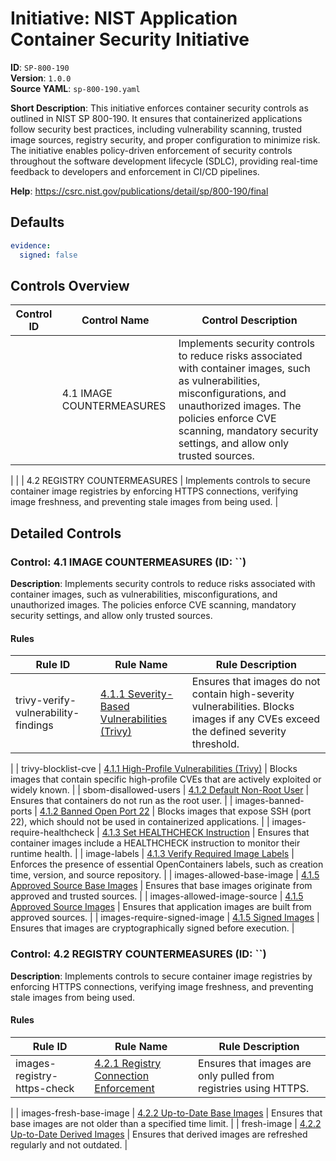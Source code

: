 # Initiative: NIST Application Container Security Initiative

**ID**: `SP-800-190`  
**Version**: `1.0.0`  
**Source YAML**: `sp-800-190.yaml`  

**Short Description**: This initiative enforces container security controls as outlined in  NIST SP 800-190. It ensures that containerized applications follow  security best practices, including vulnerability scanning, trusted  image sources, registry security, and proper configuration to minimize risk. The initiative enables policy-driven enforcement of security controls  throughout the software development lifecycle (SDLC), providing real-time  feedback to developers and enforcement in CI/CD pipelines.


**Help**: https://csrc.nist.gov/publications/detail/sp/800-190/final

## Defaults

```yaml
evidence:
  signed: false
```

## Controls Overview

| Control ID | Control Name | Control Description |
|------------|--------------|---------------------|
|  | 4.1 IMAGE COUNTERMEASURES | Implements security controls to reduce risks associated with  container images, such as vulnerabilities, misconfigurations,  and unauthorized images. The policies enforce CVE scanning,  mandatory security settings, and allow only trusted sources.
 |
|  | 4.2 REGISTRY COUNTERMEASURES | Implements controls to secure container image registries by enforcing  HTTPS connections, verifying image freshness, and preventing stale  images from being used.
 |

## Detailed Controls

### Control: 4.1 IMAGE COUNTERMEASURES (ID: ``)
**Description**: Implements security controls to reduce risks associated with  container images, such as vulnerabilities, misconfigurations,  and unauthorized images. The policies enforce CVE scanning,  mandatory security settings, and allow only trusted sources.


#### Rules

| Rule ID | Rule Name | Rule Description |
|---------|----------|------------------|
| trivy-verify-vulnerability-findings | [4.1.1 Severity-Based Vulnerabilities (Trivy)](../rules/sarif/trivy/verify-cve-severity.md) | Ensures that images do not contain high-severity vulnerabilities. Blocks images if any CVEs exceed the defined severity threshold.
 |
| trivy-blocklist-cve | [4.1.1 High-Profile Vulnerabilities (Trivy)](../rules/sarif/trivy/blocklist-cve.md) | Blocks images that contain specific high-profile CVEs that are  actively exploited or widely known.
 |
| sbom-disallowed-users | [4.1.2 Default Non-Root User](../rules/images/banned-users.md) | Ensures that containers do not run as the root user.
 |
| images-banned-ports | [4.1.2 Banned Open Port 22](../rules/images/banned-ports.md) | Blocks images that expose SSH (port 22), which should not be  used in containerized applications.
 |
| images-require-healthcheck | [4.1.3 Set HEALTHCHECK Instruction](../rules/images/require-healthcheck.md) | Ensures that container images include a HEALTHCHECK instruction  to monitor their runtime health.
 |
| image-labels | [4.1.3 Verify Required Image Labels](../rules/images/verify-labels.md) | Enforces the presence of essential OpenContainers labels, such as  creation time, version, and source repository.
 |
| images-allowed-base-image | [4.1.5 Approved Source Base Images](../rules/images/allowed-base-image.md) | Ensures that base images originate from approved and trusted sources.
 |
| images-allowed-image-source | [4.1.5 Approved Source Images](../rules/images/allowed-image-source.md) | Ensures that application images are built from approved sources.
 |
| images-require-signed-image | [4.1.5 Signed Images](../rules/images/image-signed.md) | Ensures that images are cryptographically signed before execution.
 |

### Control: 4.2 REGISTRY COUNTERMEASURES (ID: ``)
**Description**: Implements controls to secure container image registries by enforcing  HTTPS connections, verifying image freshness, and preventing stale  images from being used.


#### Rules

| Rule ID | Rule Name | Rule Description |
|---------|----------|------------------|
| images-registry-https-check | [4.2.1 Registry Connection Enforcement](../rules/images/enforce-https-registry.md) | Ensures that images are only pulled from registries using HTTPS.
 |
| images-fresh-base-image | [4.2.2 Up-to-Date Base Images](../rules/images/fresh-base-image.md) | Ensures that base images are not older than a specified time limit.
 |
| fresh-image | [4.2.2 Up-to-Date Derived Images](../rules/images/fresh-image.md) | Ensures that derived images are refreshed regularly and not outdated.
 |
